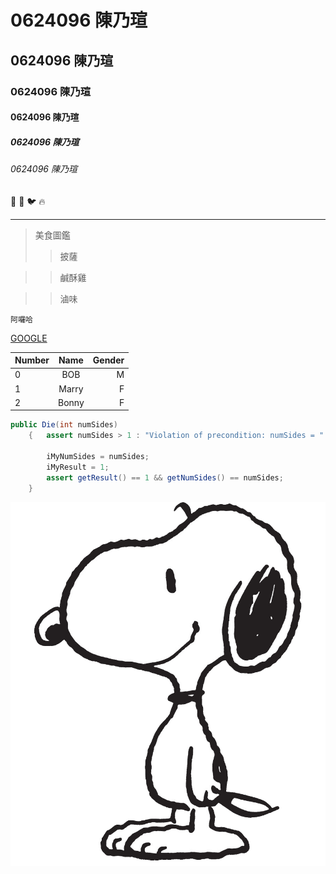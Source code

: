 # 0624096 陳乃瑄
## 0624096 陳乃瑄
### 0624096 陳乃瑄
#### 0624096 陳乃瑄
##### 0624096 陳乃瑄
###### 0624096 陳乃瑄
:poop:
:clap:
:bird:
:fire:

---
>美食圖鑑
>>披薩

>>鹹酥雞

>>滷味

```
阿囉哈
```

[GOOGLE](https://www.google.com.tw/)

|Number| Name |Gender|
|:-----|:----:|-----:|
|0|BOB|M|
|1|Marry|F|
|2|Bonny|F|

```java
public Die(int numSides)
    {   assert numSides > 1 : "Violation of precondition: numSides = " + numSides + "numSides must be greater than 1";

        iMyNumSides = numSides;
        iMyResult = 1;
        assert getResult() == 1 && getNumSides() == numSides;
    }
```

![Snoopy](001.png)
